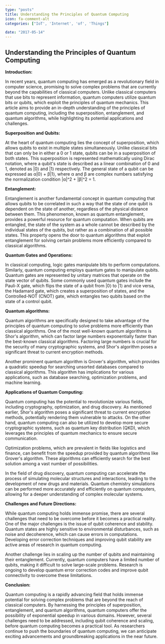 ```yaml
---
type: "posts"
title: Understanding the Principles of Quantum Computing
icon: fa-comment-alt
categories: ["IoT', 'Internet', 'of', 'Things"]

date: "2017-05-14"
---
```




## Understanding the Principles of Quantum Computing

**Introduction:**

In recent years, quantum computing has emerged as a revolutionary field in computer science, promising to solve complex problems that are currently beyond the capabilities of classical computers. Unlike classical computers that use bits to represent information, quantum computers utilize quantum bits or qubits, which exploit the principles of quantum mechanics. This article aims to provide an in-depth understanding of the principles of quantum computing, including the superposition, entanglement, and quantum algorithms, while highlighting its potential applications and challenges.

**Superposition and Qubits:**

At the heart of quantum computing lies the concept of superposition, which allows qubits to exist in multiple states simultaneously. Unlike classical bits that can only be in either a 0 or 1 state, qubits can be in a superposition of both states. This superposition is represented mathematically using Dirac notation, where a qubit's state is described as a linear combination of 0 and 1, denoted as |0⟩ and |1⟩ respectively. The general state of a qubit can be expressed as α|0⟩ + β|1⟩, where α and β are complex numbers satisfying the normalization condition |α|^2 + |β|^2 = 1.

**Entanglement:**

Entanglement is another fundamental concept in quantum computing that allows qubits to be correlated in such a way that the state of one qubit is dependent on the state of another, regardless of the physical distance between them. This phenomenon, known as quantum entanglement, provides a powerful resource for quantum computation. When qubits are entangled, the state of the system as a whole cannot be described by the individual states of the qubits, but rather as a combination of all possible states. This property opens the door to quantum algorithms that exploit entanglement for solving certain problems more efficiently compared to classical algorithms.

**Quantum Gates and Operations:**

In classical computing, logic gates manipulate bits to perform computations. Similarly, quantum computing employs quantum gates to manipulate qubits. Quantum gates are represented by unitary matrices that operate on the state vector of qubits. Some commonly used quantum gates include the Pauli-X gate, which flips the state of a qubit from |0⟩ to |1⟩ and vice versa, the Hadamard gate, which creates a superposition of states, and the Controlled-NOT (CNOT) gate, which entangles two qubits based on the state of a control qubit.

**Quantum algorithms:**

Quantum algorithms are specifically designed to take advantage of the principles of quantum computing to solve problems more efficiently than classical algorithms. One of the most well-known quantum algorithms is Shor's algorithm, which can factor large numbers exponentially faster than the best-known classical algorithms. Factoring large numbers is crucial for the security of many cryptographic systems, and Shor's algorithm poses a significant threat to current encryption methods.

Another prominent quantum algorithm is Grover's algorithm, which provides a quadratic speedup for searching unsorted databases compared to classical algorithms. This algorithm has implications for various applications, such as database searching, optimization problems, and machine learning.

**Applications of Quantum Computing:**

Quantum computing has the potential to revolutionize various fields, including cryptography, optimization, and drug discovery. As mentioned earlier, Shor's algorithm poses a significant threat to current encryption methods, potentially rendering them vulnerable to attacks. On the other hand, quantum computing can also be utilized to develop more secure cryptographic systems, such as quantum key distribution (QKD), which leverages the principles of quantum mechanics to ensure secure communication.

Optimization problems, which are prevalent in fields like logistics and finance, can benefit from the speedup provided by quantum algorithms like Grover's algorithm. These algorithms can efficiently search for the best solution among a vast number of possibilities.

In the field of drug discovery, quantum computing can accelerate the process of simulating molecular structures and interactions, leading to the development of new drugs and materials. Quantum chemistry simulations can be performed more accurately and efficiently on quantum computers, allowing for a deeper understanding of complex molecular systems.

**Challenges and Future Directions:**

While quantum computing holds immense promise, there are several challenges that need to be overcome before it becomes a practical reality. One of the major challenges is the issue of qubit coherence and stability. Quantum states are highly sensitive to environmental disturbances, such as noise and decoherence, which can cause errors in computations. Developing error correction techniques and improving qubit stability are active areas of research in quantum computing.

Another challenge lies in scaling up the number of qubits and maintaining their entanglement. Currently, quantum computers have a limited number of qubits, making it difficult to solve large-scale problems. Research is ongoing to develop quantum error correction codes and improve qubit connectivity to overcome these limitations.

**Conclusion:**

Quantum computing is a rapidly advancing field that holds immense potential for solving complex problems that are beyond the reach of classical computers. By harnessing the principles of superposition, entanglement, and quantum algorithms, quantum computers offer the possibility of exponential speedup in various domains. However, several challenges need to be addressed, including qubit coherence and scaling, before quantum computing becomes a practical tool. As researchers continue to push the boundaries of quantum computing, we can anticipate exciting advancements and groundbreaking applications in the near future.